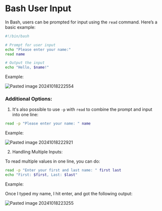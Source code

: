 # Bash User Input

In Bash, users can be prompted for input using the `read` command. Here’s a basic example:

```bash
#!/bin/bash

# Prompt for user input
echo "Please enter your name:"
read name

# Output the input
echo "Hello, $name!"
```

Example:

![Pasted image 20241018222554](https://github.com/user-attachments/assets/3ebfe11a-45b3-454d-87af-45d1ca56a556)

### Additional Options:

1. It's also possible to use `-p` with `read` to combine the prompt and input into one line:

```bash
read -p "Please enter your name: " name
```

Example:

![Pasted image 20241018222921](https://github.com/user-attachments/assets/32abc919-264b-4ada-8cd6-63c7b86bfbe5)

2. Handling Multiple Inputs:

To read multiple values in one line, you can do:

```bash
read -p "Enter your first and last name: " first last
echo "First: $first, Last: $last"
```

Example:

Once I typed my name, I hit enter, and got the following output:

![Pasted image 20241018223255](https://github.com/user-attachments/assets/8b13263a-ec98-4f10-9aec-2119cd6addf2)


